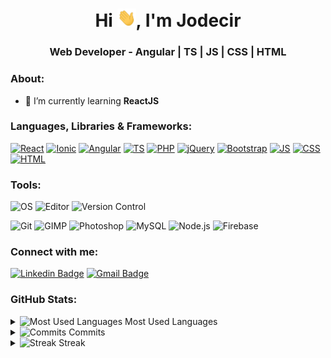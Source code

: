 <h1 align="center">Hi <img src="https://raw.githubusercontent.com/Jodecir/jodecir/master/gifs/wave.gif" width="30px">, I'm Jodecir</h1>
<h3 align="center">Web Developer - Angular | TS | JS | CSS | HTML</h3>

<h3 align="left">About:</h3>

- 📖 I’m currently learning **ReactJS**

<h3 align="left">Languages, Libraries & Frameworks:</h3>
<p align="left"> 

[![React](https://img.shields.io/badge/-ReactJS-%2361DBFB?style=flat-square&logo=react&logoColor=000000)]()
[![Ionic](https://img.shields.io/badge/-Ionic-%23498AFF?style=flat-square&logo=ionic&logoColor=ffffff)]()
[![Angular](https://img.shields.io/badge/-Angular-%23dd1b16?style=flat-square&logo=angular&logoColor=ffffff)](https://github.com/Jodecir/crud-angular-filmes-dio)
[![TS](https://img.shields.io/badge/-TypeScript-%23007acc?style=flat-square&logo=typescript&logoColor=ffffff)](https://github.com/Jodecir/crud-angular-filmes-dio)
[![PHP](https://img.shields.io/badge/-PHP-%23787CB5?style=flat-square&logo=php&logoColor=ffffff)]()
[![jQuery](https://img.shields.io/badge/-jQuery-%230769AD?style=flat-square&logo=jquery&logoColor=ffffff&link=https://github.com/Jodecir/resgate-dio)](https://github.com/Jodecir/resgate-dio)
[![Bootstrap](https://img.shields.io/badge/-Bootstrap_4-%23553C7B?style=flat-square&logo=bootstrap&logoColor=ffffff)]()
[![JS](https://img.shields.io/badge/-JavaScript-%23F7DF1E?style=flat-square&logo=javascript&logoColor=black&link=https://jodecir.github.io/tic-tac-toe-dio/)](https://jodecir.github.io/tic-tac-toe-dio/)
[![CSS](https://img.shields.io/badge/-CSS3-%231572B6?style=flat-square&logo=css3&logoColor=ffffff&link=https://jodecir.github.io/simon-dio/)](https://jodecir.github.io/simon-dio/)
[![HTML](https://img.shields.io/badge/-HTML5-%23E44D27?style=flat-square&logo=html5&logoColor=ffffff&link=https://jodecir.github.io/netflix-dio/)](https://jodecir.github.io/netflix-dio/)

<h3 align="left">Tools:</h3>
<p align="left">

![OS](https://img.shields.io/badge/OS-Windows-informational?style=flat&logo=windows&logoColor=white&color=00a4ef)
![Editor](https://img.shields.io/badge/Editor-Visual_Studio_Code-informational?style=flat&logo=visual-studio-code&logoColor=white&color=0078d7)
![Version Control](https://img.shields.io/badge/Version_Control-GitHub-informational?style=flat&logo=github&logoColor=ffffff&color=ffffff)

![Git](https://img.shields.io/badge/-Git-%23F05032?style=flat&logo=git&logoColor=ffffff)
![GIMP](https://img.shields.io/badge/-GIMP-ffffff?style=flat&logo=gimp&logoColor=181717)
![Photoshop](https://img.shields.io/badge/Photoshop-ffffff?style=flat&logo=adobe-photoshop&logoColor=000000&color=8BC3FC)
![MySQL](https://img.shields.io/badge/MySQL-informational?style=flat&logo=mysql&logoColor=white&color=F29111)
![Node.js](https://img.shields.io/badge/Node.js-informational?style=flat&logo=node.js&logoColor=white&color=68A063)
![Firebase](https://img.shields.io/badge/Firebase-informational?style=flat&logo=firebase&logoColor=white&color=F5820D)

### Connect with me:
[![Linkedin Badge](https://img.shields.io/badge/-LinkedIn-blue?style=for-the-badge&logo=Linkedin&logoColor=white&link=https://https://www.linkedin.com/in/jodecir/)](https://www.linkedin.com/in/jodecir/) 
[![Gmail Badge](https://img.shields.io/badge/-Gmail-c14438?style=for-the-badge&logo=Gmail&logoColor=white&link=mailto:jodecirneto@gmail.com)](mailto:jodecirneto@gmail.com)

### GitHub Stats:
<details>
  <summary>
  <a> <img src="https://www.flaticon.com/svg/static/icons/svg/1191/1191637.svg" alt="Most Used Languages" width="15" height="15"/> </a> Most Used Languages
  </summary>
  <p>
  <img src="https://github-readme-stats.vercel.app/api/top-langs?username=jodecir&show_icons=true&theme=dark&locale=en&layout=compact" alt="Most Used Stats"/>
  </p>
</details>
<details>
  <summary>
  <a> <img src="https://www.flaticon.com/svg/static/icons/svg/1828/1828884.svg" alt="Commits" width="15" height="15"/> </a> Commits
  </summary>
  <p>
  <img align="center" src="https://github-readme-stats.vercel.app/api?username=jodecir&hide=issues&show_icons=true&theme=dark&locale=en" alt="GitHub Stats"/>
  </p>
</details>
<details>
  <summary>
  <a> <img src="https://www.flaticon.com/svg/static/icons/svg/785/785116.svg" alt="Streak" width="15" height="15"/> </a> Streak
  </summary>
  <p>
  <img align="center" src="https://github-readme-streak-stats.herokuapp.com/?user=jodecir&theme=dark" alt="GitHub Stats"/>
  </p>
</details>